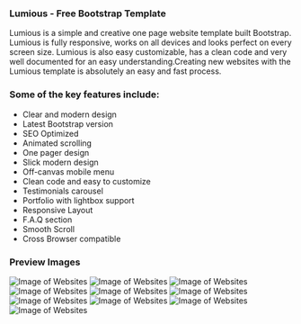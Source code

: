 <h3>Lumious - Free Bootstrap Template</h3>

<p>Lumious is a simple and creative one page website template built Bootstrap. Lumious is fully responsive, works on all devices and looks perfect on every screen size. Lumious is also easy customizable, has a clean code and very well documented for an easy understanding.Creating new websites with the Lumious template is absolutely an easy and fast process.</p>
<h3>Some of the key features include:</h3>

<ul>
  <li>Clear and modern design</li>
  <li>Latest Bootstrap version</li>
  <li>SEO Optimized</li>
  <li>Animated scrolling</li>
  <li>One pager design</li>
  <li>Slick modern design</li>
  <li>Off-canvas mobile menu</li>
  <li>Clean code and easy to customize</li>
  <li>Testimonials carousel</li>
  <li>Portfolio with lightbox support</li>
  <li>Responsive Layout</li>
  <li>F.A.Q section</li>
  <li>Smooth Scroll</li>
  <li>Cross Browser compatible</li>
</ul>

<h3>Preview Images</h3>

![Image of Websites](1599623094709.png)
![Image of Websites](1599623867283.png)
![Image of Websites](Untitled-1.png)
![Image of Websites](Untitled-2.png)
![Image of Websites](Untitled-3.png)
![Image of Websites](Untitled-4.png)
![Image of Websites](Untitled-5.png)
![Image of Websites](Untitled-6.png)
![Image of Websites](Untitled-7.png)
![Image of Websites](Untitled-8.png)
